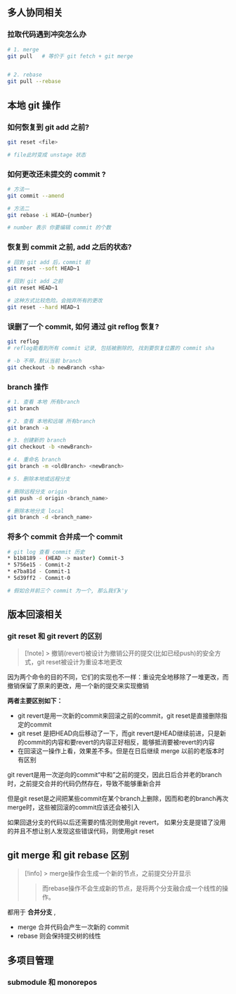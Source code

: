 ## 多人协同相关

### 拉取代码遇到冲突怎么办

```sh
# 1. merge
git pull   # 等价于 git fetch + git merge 


# 2. rebase
git pull --rebase

```



## 本地 git 操作

### 如何恢复到 git add 之前?

```sh
git reset <file>

# file此时变成 unstage 状态
```


### 如何更改还未提交的 commit ? 

```sh
# 方法一
git commit --amend

# 方法二
git rebase -i HEAD~{number}

# number 表示 你要编辑 commit 的个数
```

### 恢复到 commit 之前, add 之后的状态?

```sh
# 回到 git add 后，commit 前
git reset --soft HEAD~1

# 回到 git add 之前
git reset HEAD~1

# 这种方式比较危险。会抛弃所有的更改
git reset --hard HEAD~1
```

### 误删了一个 commit, 如何 通过 git reflog 恢复?
```sh
git reflog
# reflog能看到所有 commit 记录, 包括被删除的, 找到要恢复位置的 commit sha

# -b 不带，默认当前 branch
git checkout -b newBranch <sha>
```

### branch 操作
```sh
# 1. 查看 本地 所有branch
git branch

# 2. 查看 本地和远端 所有branch
git branch -a

# 3. 创建新的 branch
git checkout -b <newBranch>

# 4. 重命名 branch
git branch -m <oldBranch> <newBranch>

# 5. 删除本地或远程分支

# 删除远程分支 origin 
git push -d origin <branch_name>

# 删除本地分支 local
git branch -d <branch_name>

```

### 将多个 commit 合并成一个 commit
```sh
# git log 查看 commit 历史
* b1b8189 - (HEAD -> master) Commit-3
* 5756e15 - Commit-2
* e7ba81d - Commit-1
* 5d39ff2 - Commit-0

# 假如合并前三个 commit 为一个, 那么我们k'y


```



## 版本回滚相关

### git reset 和 git revert 的区别
> [!note] > 撤销(revert)被设计为撤销公开的提交(比如已经push)的安全方式，git reset被设计为重设本地更改

因为两个命令的目的不同，它们的实现也不一样：重设完全地移除了一堆更改，而撤销保留了原来的更改，用一个新的提交来实现撤销

**两者主要区别如下：**

-   git revert是用一次新的commit来回滚之前的commit，git reset是直接删除指定的commit
-   git reset 是把HEAD向后移动了一下，而git revert是HEAD继续前进，只是新的commit的内容和要revert的内容正好相反，能够抵消要被revert的内容
-   在回滚这一操作上看，效果差不多。但是在日后继续 merge 以前的老版本时有区别

git revert是用一次逆向的commit“中和”之前的提交，因此日后合并老的branch时，之前提交合并的代码仍然存在，导致不能够重新合并

但是git reset是之间把某些commit在某个branch上删除，因而和老的branch再次merge时，这些被回滚的commit应该还会被引入

如果回退分支的代码以后还需要的情况则使用git revert， 如果分支是提错了没用的并且不想让别人发现这些错误代码，则使用git reset

## git merge 和 git rebase 区别

>[!info] > merge操作会生成一个新的节点，之前提交分开显示
>>而rebase操作不会生成新的节点，是将两个分支融合成一个线性的操作。 

都用于 **合并分支** ,
- merge 合并代码会产生一次新的 commit
- rebase 则会保持提交树的线性

## 多项目管理
### submodule 和 monorepos

